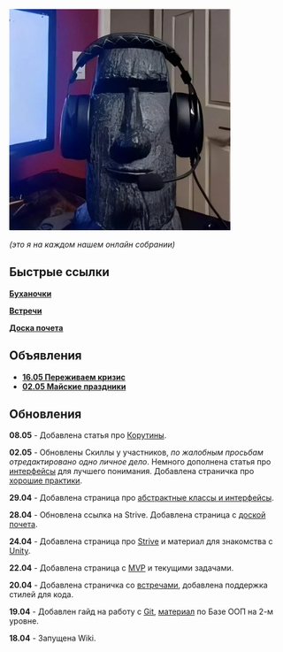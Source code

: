 <img src="attachments/meme1.png" width="400" height="400">

*(это я на каждом нашем онлайн собрании)*

## Быстрые ссылки

[**Буханочки**](team/team_index.md)

[**Встречи**](team/meetings.md)

[**Доска почета**](team/hall_of_fame.md)

## Объявления

- [**16.05 Переживаем кризис**](announces/05-16.md)
- [**02.05 Майские праздники**](announces/05-02.md)

## Обновления

**08.05** - Добавлена статья про [Корутины](learn/lvl_2/2_2_coroutines.md).

**02.05** - Обновлены Скиллы у участников, *по жалобным просьбам отредактировано одно личное дело*. Немного дополнена статья про [интерфейсы](learn/lvl_2/2_1_abstracts_interfaces.md) для лучшего понимания. Добавлена страничка про [хорошие практики](learn/lvl_4/best_practices.md).

**29.04** - Добавлена страница про [абстрактные классы и интерфейсы](learn/lvl_2/2_1_abstracts_interfaces.md).

**28.04** - Обновлена ссылка на Strive. Добавлена страница с [доской почета](team/hall_of_fame.md).

**24.04** - Добавлена страница про [Strive](guides/strive.md) и материал для знакомства с [Unity](learn/lvl_1/1_2_unity_start.md).

**22.04** - Добавлена страница с [MVP](project/mvp_reqs.md) и текущими задачами.

**20.04** - Добавлена страничка со [встречами](team/meetings.md), добавлена поддержка стилей для кода.

**19.04** - Добавлен гайд на работу с [Git](guides/git.md), [материал](learn/lvl_2/OOP_base.md) по Базе ООП на 2-м уровне.

**18.04** - Запущена Wiki.